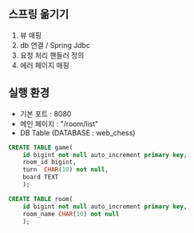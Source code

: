 ## 스프링 옮기기
1. 뷰 매핑
2. db 연결 / Spring Jdbc
3. 요청 처리 핸들러 정의
4. 에러 페이지 매핑

## 실행 환경
- 기본 포트 : 8080
- 메인 페이지 : "/room/list"
- DB Table (DATABASE : web_chess)
```SQL
CREATE TABLE game(
    id bigint not null auto_increment primary key,
    room_id bigint,
    turn  CHAR(10) not null,
    board TEXT
    );
```
```SQL
CREATE TABLE room(
    id bigint not null auto_increment primary key,
    room_name CHAR(10) not null
    );
```